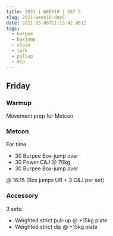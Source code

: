 ```yaml
---
title: 2021 | WEEK10 | DAY 5
slug: 2021-week10-day5
date: 2021-03-06T11:13:42.061Z
tags:
  - burpee
  - boxjump
  - clean
  - jerk
  - pullup
  - dip
---
```

## Friday

### Warmup

Movement prep for Metcon

### Metcon

For time

* 30 Burpee Box-jump over
* 30 Power C&J @ 70kg
* 30 Burpee Box-jump over

@ 16:15 (Box jumps UB + 3 C&J per set)

### Accessory

3 sets:

* Weighted strict pull-up @ +15kg plate
* Weighted strict dip @ +15kg plate